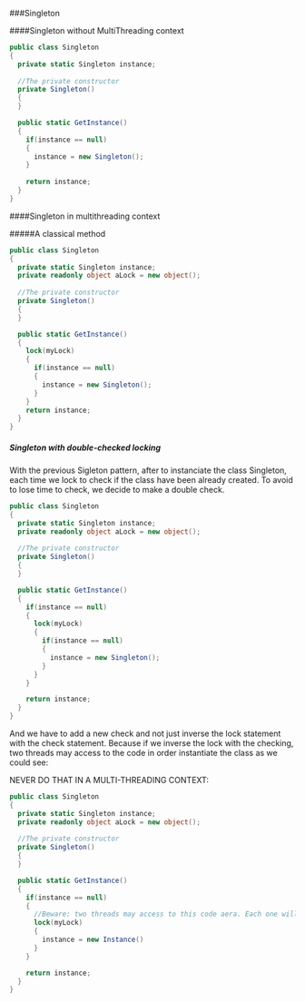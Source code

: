 ###Singleton

####Singleton without MultiThreading context

```cs
public class Singleton
{
  private static Singleton instance;
  
  //The private constructor
  private Singleton()
  {
  }

  public static GetInstance()
  {
    if(instance == null)
    {
      instance = new Singleton();
    }
    
    return instance;
  }
}
```



####Singleton in multithreading context

#####A classical method


```cs
public class Singleton
{
  private static Singleton instance;
  private readonly object aLock = new object();
  
  //The private constructor
  private Singleton()
  {
  }

  public static GetInstance()
  {
    lock(myLock)
    {
      if(instance == null)
      {
        instance = new Singleton();
      }    
    }
    return instance;
  }
}
```


##### Singleton with double-checked locking

With the previous Sigleton pattern, after to instanciate the class Singleton, each time we lock to check if the class have been already created. To avoid to lose time to check, we decide to make a double check. 

```cs
public class Singleton
{
  private static Singleton instance;
  private readonly object aLock = new object();
  
  //The private constructor
  private Singleton()
  {
  }

  public static GetInstance()
  {
    if(instance == null)
    {
      lock(myLock)
      {
        if(instance == null)
        {
          instance = new Singleton();
        }    
      }    
    }

    return instance;
  }
}
```
And we have to add a new check and not just inverse the lock statement with the check statement. Because if we inverse the lock with the checking, two threads may access to the code in order instantiate the class as we could see: 

NEVER DO THAT IN A MULTI-THREADING CONTEXT:

```cs
public class Singleton
{
  private static Singleton instance;
  private readonly object aLock = new object();
  
  //The private constructor
  private Singleton()
  {
  }

  public static GetInstance()
  {
    if(instance == null)
    {
      //Beware: two threads may access to this code aera. Each one will instantiate the class!!!!
      lock(myLock)
      {
        instance = new Instance()
      }    
    }

    return instance;
  }
}
```
